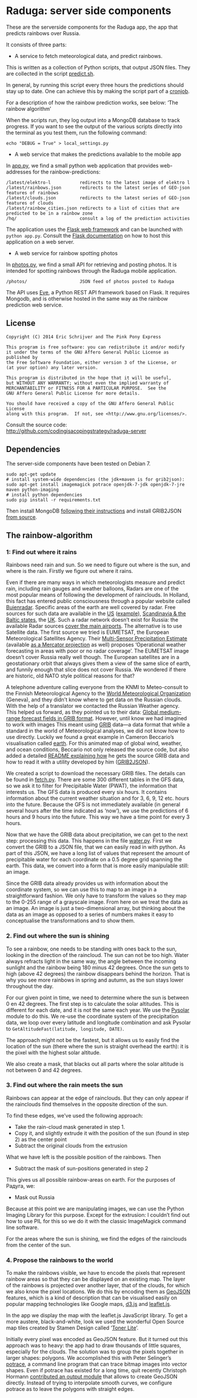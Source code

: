 Raduga: server side components
==============================

These are the serverside components for the Raduga app, the app that predicts rainbows over Russia.

It consists of three parts:

- A service to fetch meteorological data, and predict rainbows. 

This is written as a collection of Python scripts, that output JSON files. They are collected in the script [predict.sh][a1].

In general, by running this script every three hours the predictions should stay up to date. One can achieve this by making the script part of a [cronjob][a2].

For a description of how the rainbow prediction works, see below: ‘The rainbow algorithm’

When the scripts run, they log output into a MongoDB database to track progress. If you want to see the output of the various scripts directly into the terminal as you test them, run the following command:

    echo "DEBUG = True" > local_settings.py

- A web service that makes the predictions available to the mobile app

In [app.py][a3], we find a small python web application that provides web-addresses for the rainbow-predictions:

    /latest/elektro-l           redirects to the latest image of elektro l
    /latest/rainbows.json       redirects to the latest series of GEO-json features of rainbows
    /latest/clouds.json         redirects to the latest series of GEO-json features of clouds
    /latest/rainbow_cities.json redirects to a list of cities that are predicted to be in a rainbow zone
    /hq/                        consult a log of the prediction activities

The application uses the [Flask web framework][a4] and can be launched with `python app.py`. Consult the [Flask documentation][a5] on how to host this application on a web server.


- A web service for rainbow spotting photos

In [photos.py][a6], we find a small API for retrieving and posting photos. It is intended for spotting rainbows through the Raduga mobile application.

    /photos/                    JSON feed of photos posted to Raduga

The API uses [Eve][a7], a Python REST API framework based on Flask. It requires Mongodb, and is otherwise hosted in the same way as the rainbow prediction web service.

[a1]: https://github.com/codingisacopingstrategy/raduga-server/blob/master/predict.sh
[a2]: http://en.wikipedia.org/wiki/Cron "Cron - Wikipedia, the free encyclopedia"
[a3]: https://github.com/codingisacopingstrategy/raduga-server/blob/master/app.py
[a4]: http://flask.pocoo.org/ "Welcome | Flask (A Python Microframework)"
[a5]: http://flask.pocoo.org/docs/0.10/deploying/ "Deployment Options &mdash; Flask Documentation (0.10)"
[a6]: https://github.com/codingisacopingstrategy/raduga-server/blob/master/photos.py
[a7]: http://python-eve.org/ "Python REST API Framework &mdash; Eve 0.5-dev documentation"

## License

    Copyright (C) 2014 Eric Schrijver and The Pink Pony Express

    This program is free software: you can redistribute it and/or modify
    it under the terms of the GNU Affero General Public License as published by
    the Free Software Foundation, either version 3 of the License, or
    (at your option) any later version.

    This program is distributed in the hope that it will be useful,
    but WITHOUT ANY WARRANTY; without even the implied warranty of
    MERCHANTABILITY or FITNESS FOR A PARTICULAR PURPOSE.  See the
    GNU Affero General Public License for more details.

    You should have received a copy of the GNU Affero General Public License
    along with this program.  If not, see <http://www.gnu.org/licenses/>.

Consult the source code: <http://github.com/codingisacopingstrategy/raduga-server>

## Dependencies

The server-side components have been tested on Debian 7.

    sudo apt-get update
    # install system-wide dependencies (the jdk+maven is for grib2json):
    sudo apt-get install imagemagick potrace openjdk-7-jdk openjdk-7-jre maven python-imaging
    # install python dependencies
    sudo pip install -r requirements.txt

Then install MongoDB [following their instructions][d1] and install GRIB2JSON [from source][d2].

[d1]: http://docs.mongodb.org/manual/tutorial/install-mongodb-on-debian/ "Install MongoDB on Debian &mdash; MongoDB Manual 2.6.6"
[d2]: https://github.com/cambecc/grib2json

## The rainbow-algorithm

### 1: Find out where it rains

Rainbows need rain and sun. So we need to figure out where is the sun, and where is the rain. Firstly we figure out where it rains.

Even if there are many ways in which meteorologists measure and predict rain, including rain gauges and weather balloons, Radars are one of the most popular means of following the development of rainclouds. In Holland, this fact has entered public consciousness through a popular website called [Buienradar][0]. Specific areas of the earth are well covered by radar. Free sources for such data are available in the [US][1] ([example][2]), [Scandinavia & the Baltic states][3], the [UK][4]. Such a radar network doesn’t exist for Russia: the available Radar sources [cover the main airports][5]. The alternative is to use Satellite data. The first source we tried is EUMETSAT, the European Meteorological Satellites Agency. Their [Multi-Sensor Precipitation Estimate][6] (available [as a Mercator projection][7] as well) proposes ‘Operational weather forecasting in areas with poor or no radar coverage’. The EUMETSAT image doesn’t cover Russia really well though. The European satellites are in a geostationary orbit that always gives them a view of the same slice of earth, and funnily enough that slice does not cover Russia. We wondered if there are historic, old NATO style political reasons for that?

A telephone adventure calling everyone from the KNMI to Meteo-consult to the Finnish Meteorological Agency to the [World Meteorological Organization][8] (Geneva), and they didn’t know where to get data on the Russian clouds. With the help of a translator we contacted the Russian Weather agency. This helped us forward, as they pointed us to their data: [Global medium-range forecast fields in GRIB format][9]. However, until know we had imagined to work with images  This meant using [GRIB][10] data—a data format that while a standard in the world of Meteorological analyses, we did not know how to use directly. Luckily we found a great example in Cameron Beccario’s visualisation called [earth][11]. For this animated map of global wind, weather, and ocean conditions, Beccario not only released the source code, but also added a detailed [README explaining how][12] he gets the source GRIB data and how to read it with a utility developed by him ([GRIB2JSON][13]).

We created a script to download the necessary GRIB files. The details can be found in [fetch.py][14]. There are some 300 different tables in the GFS data, so we ask it to filter for Precipitable Water (PWAT), the information that interests us. The GFS data is produced every six hours. It contains information about the current weather situation and for 3, 6, 9, 12 etc. hours into the future. Because the GFS is not immediately available (in general several hours after the time indicated as ‘now’), we use the predictions of 6 hours and 9 hours into the future. This way we have a time point for every 3 hours.

Now that we have the GRIB data about precipitation, we can get to the next step: processing this data. This happens in the file [water.py][15]. First we convert the GRIB to a JSON file, that we can easily read in with python. As part of this JSON, we have a long list of values that represent the amount of precipitable water for each coordinate on a 0.5 degree grid spanning the earth. This data, we convert into a form that is more easily manipulable still: an image.

Since the GRIB data already provides us with information about the coordinate system, so we can use this to map to an image in a straightforward fashion. We only have to transform the values so they map to the 0-255 range of a grayscale image. From here on we treat the data as an image. An image is just a two-dimensional array, but thinking about the data as an image as opposed to a series of numbers makes it easy to conceptualise the transformations and to show them.

### 2. Find out where the sun is shining

To see a rainbow, one needs to be standing with ones back to the sun, looking in the direction of the raincloud. The sun can not be too high. Water always refracts light in the same way, the angle between the incoming sunlight and the rainbow being 180 minus 42 degrees. Once the sun gets to high (above 42 degrees) the rainbow disappears behind the horizon. That is why you see more rainbows in spring and autumn, as the sun stays lower throughout the day.

For our given point in time, we need to determine where the sun is between 0 en 42 degrees. The first step is to calculate the solar altitudes. This is different for each date, and it is not the same each year. We use the [Pysolar][16] module to do this. We re-use the coordinate system of the precipitation data, we loop over every latitude and longitude combination and ask Pysolar to `GetAltitudeFast(latitude, longitude, DATE)`.

The approach might not be the fastest, but it allows us to easily find the location of the sun (there where the sun is straight overhead the earth): it is the pixel with the highest solar altitude.

We also create a mask, that blacks out all parts where the solar altitude is not between 0 and 42 degrees.

### 3. Find out where the rain meets the sun

Rainbows can appear at the edge of rainclouds. But they can only appear if the rainclouds find themselves in the opposite direction of the sun.

To find these edges, we’ve used the following approach:

- Take the rain-cloud mask generated in step 1.
- Copy it, and slightly extrude it with the position of the sun (found in step 2) as the center point
- Subtract the original clouds from the extrusion

What we have left is the possible position of the rainbows. Then

- Subtract the mask of sun-positions generated in step 2

This gives us all possible rainbow-areas on earth. For the purposes of Радуга, we:

- Mask out Russia

Because at this point we are manipulating images, we can use the Python Imaging Library for this purpose. Except for the extrusion: I couldn’t find out how to use PIL for this so we do it with the classic ImageMagick command line software.

For the areas where the sun is shining, we find the edges of the rainclouds from the center of the sun.

### 4. Propose the rainbows to the world

To make the rainbows visible, we have to encode the pixels that represent rainbow areas so that they can be displayed on an existing map. The layer of the rainbows is projected over another layer, that of the clouds, for which we also know the pixel locations. We do this by encoding them as [GeoJSON][17] features, which is a kind of description that can be visualised easily on popular mapping technologies like Google maps, [d3.js][18] and [leaflet.js][19].

In the app we display the map with the leaflet.js JavaScript library. To get a more austere, black-and-white, look we used the wonderful Open Source map tiles created by Stamen Design called ‘[Toner Lite][20]’.

Initially every pixel was encoded as GeoJSON feature. But it turned out this approach was to heavy: the app had to draw thousands of little squares, especially for the clouds. The solution was to group the pixels together in larger shapes: polygons. We accomplished this with Peter Selinger’s [potrace][21], a command line program that can trace bitmap images into vector shapes. Even if potrace has existed for a long time, quit recently Christoph Hormann [contributed an output module][22] that allows to create GeoJSON directly. Instead of trying to interpolate smooth curves, we configure potrace as to leave the polygons with straight edges.


[0]: http://www.buienradar.nl/ "Buienradar.nl - Weer - Actuele neerslag, weerbericht, weersverwachting, sneeuwradar en satellietbeelden"
[1]: http://mesonet.agron.iastate.edu/ogc/ "IEM :: Open GIS Consortium Web Services"
[2]: http://mesonet.agron.iastate.edu/ogc/googlemaps_v3.html "Google Maps JavaScript API v3 Example: Map Simple"
[3]: http://www.yr.no/kart/#lat=65.00146&amp;lon=19.54158&amp;zoom=3&amp;laga=radar&amp;proj=3575 "Kart – yr.no"
[4]: http://www.metoffice.gov.uk/datapoint/product/rainfall-radar-map-layer "Rainfall radar map layer - Met Office"
[5]: http://meteoinfo.by/radar/
[6]: http://oiswww.eumetsat.org/IPPS/html/MSG/PRODUCTS/MPE/index.htm "EUMETSAT IPPS animation - Meteosat 0 degree Visualised Products Multi-Sensor Precipitation Estimate"
[7]: https://maps.google.be/maps?q=http://oiswww.eumetsat.org/IPPS/html/GE/EUM.kml&amp;output=classic&amp;dg=feature
[8]: https://www.wmo.int/pages/index_en.html
[9]: http://wmc.meteoinfo.ru/Forecast_GRIB "Global medium-range forecast fields in GRIB format"
[10]: http://en.wikipedia.org/wiki/GRIB "GRIB - Wikipedia, the free encyclopedia"
[11]: http://earth.nullschool.net/ "earth :: an animated map of global wind, weather, and ocean conditions"
[12]: https://github.com/cambecc/earth#getting-weather-data
[13]: https://github.com/cambecc/grib2json
[14]: https://github.com/codingisacopingstrategy/raduga-server/blob/master/fetch.py
[15]: https://github.com/codingisacopingstrategy/raduga-server/blob/master/water.py
[16]: http://pysolar.org/ "Pysolar: staring directly at the sun since 2007"
[17]: http://geojson.org/ "GeoJSON"
[18]: http://d3js.org/
[19]: http://leafletjs.com/ "Leaflet - a JavaScript library for mobile-friendly maps"
[20]: http://maps.stamen.com/toner-lite/#16/48.8592/2.3703 "maps.stamen.com / toner-lite"
[21]: http://potrace.sourceforge.net/ "Peter Selinger: Potrace"
[22]: http://blog.imagico.de/new-potrace-version-with-geojson-backend/ "new potrace version with GeoJSON backend | Imagico.de"




